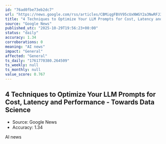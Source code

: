```yaml
---
id: "76ad0fbe73eb2dc7"
url: "https://news.google.com/rss/articles/CBMiqgFBVV95cUxNWGY2a3NwRFJ3bm41bkFVSzV6N2RYXy12YjBiNzUwaXNwN2t6ZC0zczV4VmhzRHpwNTRmNG5TVGpQcmRzZTNUbGsyam9NbW5jN3BEbXJOV3NXaF9qVk9halhwbEZlVjk1NFp1VWU1cjdTSWE3dG43UU1tVnFWNkp2b0FRbm1maWZGMjd2eVlNMldWRGlEUUVsNFdnRC0xbmhqUVJSeHhxai01dw?oc=5"
title: "4 Techniques to Optimize Your LLM Prompts for Cost, Latency and Performance - Towards Data Science"
source: "Google News"
published_utc: "2025-10-29T19:56:23+00:00"
status: "daily"
accuracy: 1.34
corroborations: 0
meaning: "AI news"
impact: "General"
affected: "General"
ts_daily: "1761770380.264509"
ts_weekly: null
ts_monthly: null
value_score: 0.767
---
```

## 4 Techniques to Optimize Your LLM Prompts for Cost, Latency and Performance - Towards Data Science

- Source: Google News
- Accuracy: 1.34

AI news
